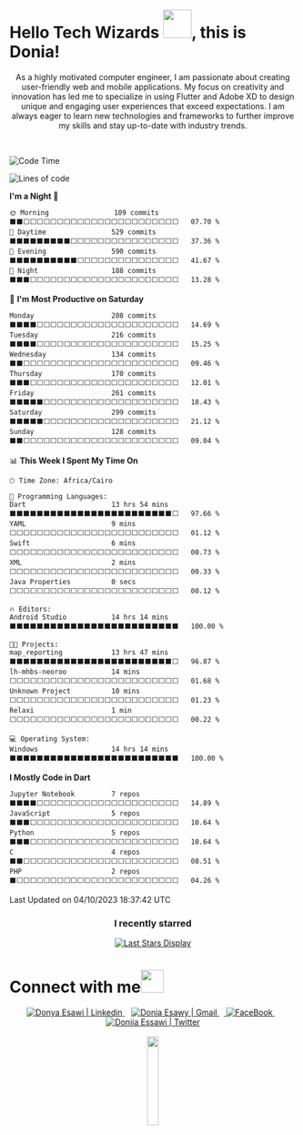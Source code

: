 <div display="inline-block">
<H1>
   Hello Tech Wizards <img src="https://i.pinimg.com/originals/2e/5c/72/2e5c72d2e357c97df0cbd6d63e782989.gif"  height="50">, this is Donia!
</H1>
</div>
 <div align="center">As a highly motivated computer engineer, I am passionate about creating user-friendly web and mobile applications. My focus on creativity and innovation has led me to specialize in using Flutter and Adobe XD to design unique and engaging user experiences that exceed expectations. I am always eager to learn new technologies and frameworks to further improve my skills and stay up-to-date with industry trends.</p>
</div>



</br>

<!--START_SECTION:waka-->
![Code Time](http://img.shields.io/badge/Code%20Time-211%20hrs%2030%20mins-blue)

![Lines of code](https://img.shields.io/badge/From%20Hello%20World%20I%27ve%20Written-4.6%20million%20lines%20of%20code-blue)

**I'm a Night 🦉** 

```text
🌞 Morning                109 commits         ⬛⬛⬜⬜⬜⬜⬜⬜⬜⬜⬜⬜⬜⬜⬜⬜⬜⬜⬜⬜⬜⬜⬜⬜⬜   07.70 % 
🌆 Daytime                529 commits         ⬛⬛⬛⬛⬛⬛⬛⬛⬛⬜⬜⬜⬜⬜⬜⬜⬜⬜⬜⬜⬜⬜⬜⬜⬜   37.36 % 
🌃 Evening                590 commits         ⬛⬛⬛⬛⬛⬛⬛⬛⬛⬛⬜⬜⬜⬜⬜⬜⬜⬜⬜⬜⬜⬜⬜⬜⬜   41.67 % 
🌙 Night                  188 commits         ⬛⬛⬛⬜⬜⬜⬜⬜⬜⬜⬜⬜⬜⬜⬜⬜⬜⬜⬜⬜⬜⬜⬜⬜⬜   13.28 % 
```
📅 **I'm Most Productive on Saturday** 

```text
Monday                   208 commits         ⬛⬛⬛⬛⬜⬜⬜⬜⬜⬜⬜⬜⬜⬜⬜⬜⬜⬜⬜⬜⬜⬜⬜⬜⬜   14.69 % 
Tuesday                  216 commits         ⬛⬛⬛⬛⬜⬜⬜⬜⬜⬜⬜⬜⬜⬜⬜⬜⬜⬜⬜⬜⬜⬜⬜⬜⬜   15.25 % 
Wednesday                134 commits         ⬛⬛⬜⬜⬜⬜⬜⬜⬜⬜⬜⬜⬜⬜⬜⬜⬜⬜⬜⬜⬜⬜⬜⬜⬜   09.46 % 
Thursday                 170 commits         ⬛⬛⬛⬜⬜⬜⬜⬜⬜⬜⬜⬜⬜⬜⬜⬜⬜⬜⬜⬜⬜⬜⬜⬜⬜   12.01 % 
Friday                   261 commits         ⬛⬛⬛⬛⬛⬜⬜⬜⬜⬜⬜⬜⬜⬜⬜⬜⬜⬜⬜⬜⬜⬜⬜⬜⬜   18.43 % 
Saturday                 299 commits         ⬛⬛⬛⬛⬛⬜⬜⬜⬜⬜⬜⬜⬜⬜⬜⬜⬜⬜⬜⬜⬜⬜⬜⬜⬜   21.12 % 
Sunday                   128 commits         ⬛⬛⬜⬜⬜⬜⬜⬜⬜⬜⬜⬜⬜⬜⬜⬜⬜⬜⬜⬜⬜⬜⬜⬜⬜   09.04 % 
```


📊 **This Week I Spent My Time On** 

```text
🕑︎ Time Zone: Africa/Cairo

💬 Programming Languages: 
Dart                     13 hrs 54 mins      ⬛⬛⬛⬛⬛⬛⬛⬛⬛⬛⬛⬛⬛⬛⬛⬛⬛⬛⬛⬛⬛⬛⬛⬛⬜   97.66 % 
YAML                     9 mins              ⬜⬜⬜⬜⬜⬜⬜⬜⬜⬜⬜⬜⬜⬜⬜⬜⬜⬜⬜⬜⬜⬜⬜⬜⬜   01.12 % 
Swift                    6 mins              ⬜⬜⬜⬜⬜⬜⬜⬜⬜⬜⬜⬜⬜⬜⬜⬜⬜⬜⬜⬜⬜⬜⬜⬜⬜   00.73 % 
XML                      2 mins              ⬜⬜⬜⬜⬜⬜⬜⬜⬜⬜⬜⬜⬜⬜⬜⬜⬜⬜⬜⬜⬜⬜⬜⬜⬜   00.33 % 
Java Properties          0 secs              ⬜⬜⬜⬜⬜⬜⬜⬜⬜⬜⬜⬜⬜⬜⬜⬜⬜⬜⬜⬜⬜⬜⬜⬜⬜   00.12 % 

🔥 Editors: 
Android Studio           14 hrs 14 mins      ⬛⬛⬛⬛⬛⬛⬛⬛⬛⬛⬛⬛⬛⬛⬛⬛⬛⬛⬛⬛⬛⬛⬛⬛⬛   100.00 % 

🐱‍💻 Projects: 
map_reporting            13 hrs 47 mins      ⬛⬛⬛⬛⬛⬛⬛⬛⬛⬛⬛⬛⬛⬛⬛⬛⬛⬛⬛⬛⬛⬛⬛⬛⬜   96.87 % 
lh-mhbs-neoroo           14 mins             ⬜⬜⬜⬜⬜⬜⬜⬜⬜⬜⬜⬜⬜⬜⬜⬜⬜⬜⬜⬜⬜⬜⬜⬜⬜   01.68 % 
Unknown Project          10 mins             ⬜⬜⬜⬜⬜⬜⬜⬜⬜⬜⬜⬜⬜⬜⬜⬜⬜⬜⬜⬜⬜⬜⬜⬜⬜   01.23 % 
Relaxi                   1 min               ⬜⬜⬜⬜⬜⬜⬜⬜⬜⬜⬜⬜⬜⬜⬜⬜⬜⬜⬜⬜⬜⬜⬜⬜⬜   00.22 % 

💻 Operating System: 
Windows                  14 hrs 14 mins      ⬛⬛⬛⬛⬛⬛⬛⬛⬛⬛⬛⬛⬛⬛⬛⬛⬛⬛⬛⬛⬛⬛⬛⬛⬛   100.00 % 
```

**I Mostly Code in Dart** 

```text
Jupyter Notebook         7 repos             ⬛⬛⬛⬛⬜⬜⬜⬜⬜⬜⬜⬜⬜⬜⬜⬜⬜⬜⬜⬜⬜⬜⬜⬜⬜   14.89 % 
JavaScript               5 repos             ⬛⬛⬛⬜⬜⬜⬜⬜⬜⬜⬜⬜⬜⬜⬜⬜⬜⬜⬜⬜⬜⬜⬜⬜⬜   10.64 % 
Python                   5 repos             ⬛⬛⬛⬜⬜⬜⬜⬜⬜⬜⬜⬜⬜⬜⬜⬜⬜⬜⬜⬜⬜⬜⬜⬜⬜   10.64 % 
C                        4 repos             ⬛⬛⬜⬜⬜⬜⬜⬜⬜⬜⬜⬜⬜⬜⬜⬜⬜⬜⬜⬜⬜⬜⬜⬜⬜   08.51 % 
PHP                      2 repos             ⬛⬜⬜⬜⬜⬜⬜⬜⬜⬜⬜⬜⬜⬜⬜⬜⬜⬜⬜⬜⬜⬜⬜⬜⬜   04.26 % 
```




 Last Updated on 04/10/2023 18:37:42 UTC
<!--END_SECTION:waka-->



<!--  Acknowledgement: https://github.com/anuraghazra/github-readme-stats -->

<div align="center">
    
<H3>
    I recently starred
</H3>

[![Last Stars Display](https://badges.pufler.dev/last-stars/DoniaEsawi?count=6&padding=15&perRow=3)](https://badges.pufler.dev)

 </div>

# Connect with me<img src="https://raw.githubusercontent.com/alexnaiman/alexnaiman/master/resources/bongocat.gif" height="40px">

<div align="center">
  <a href="https://www.linkedin.com/in/donya-esawi-858719191/">
    <img  alt="Donya Esawi | Linkedin" src="https://img.shields.io/badge/linkedin%20-%230077B5.svg?&style=for-the-badge&logo=linkedin&logoColor=white" />
  </a>&nbsp;&nbsp;
  <a href="mailto:donya.esawi@gmail.com">
    <img  alt="Donia Esawy | Gmail"  src="https://img.shields.io/badge/Gmail-D14836?style=for-the-badge&logo=gmail&logoColor=white" />
  </a>&nbsp;&nbsp;<a href="https://www.facebook.com/donya.abdelfattah">
   <img  alt="FaceBook" src="https://img.shields.io/badge/Facebook-1877F2?style=for-the-badge&logo=facebook&logoColor=white"/> 
   </a>&nbsp;&nbsp;<a href="https://twitter.com/DoniiaEssawi">
    <img alt="Doniia Essawi | Twitter" src="https://img.shields.io/badge/twitter%20-%231DA1F2.svg?&style=for-the-badge&logo=Twitter&logoColor=white" />
  </a>
</div>
</br>
<div align="center">
  <img src="https://media.giphy.com/media/jpVnC65DmYeyRL4LHS/giphy.gif" width="20%">
</div>


    


